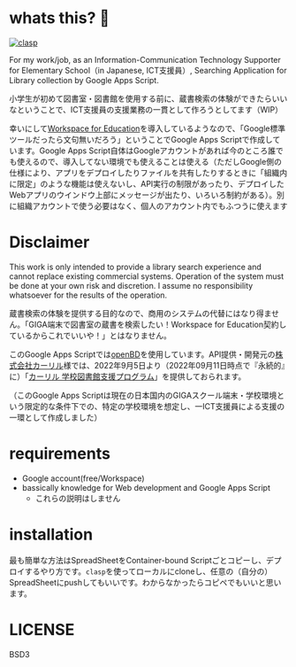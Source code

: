 # whats this? 📖
[![clasp](https://img.shields.io/badge/built%20with-clasp-4285f4.svg)](https://github.com/google/clasp)

For my work/job, as an Information-Communication Technology Supporter for Elementary School（in Japanese, ICT支援員）, Searching Application for Library collection by Google Apps Script.

小学生が初めて図書室・図書館を使用する前に、蔵書検索の体験ができたらいいなということで、ICT支援員の支援業務の一貫として作ろうとしてます（WIP）　

幸いにして[Workspace for Education](https://edu.google.co.jp/intl/en_ALL/workspace-for-education/editions/overview/)を導入しているようなので、「Google標準ツールだったら文句無いだろう」ということでGoogle Apps Scriptで作成しています。Google Apps Script自体はGoogleアカウントがあれば今のところ誰でも使えるので、導入してない環境でも使えることは使える（ただしGoogle側の仕様により、アプリをデプロイしたりファイルを共有したりするときに「組織内に限定」のような機能は使えないし、API実行の制限があったり、デプロイしたWebアプリのウインドウ上部にメッセージが出たり、いろいろ制約がある）。別に組織アカウントで使う必要はなく、個人のアカウント内でもふつうに使えます

# Disclaimer
This work is only intended to provide a library search experience and cannot replace existing commercial systems. Operation of the system must be done at your own risk and discretion. I assume no responsibility whatsoever for the results of the operation.

蔵書検索の体験を提供する目的なので、商用のシステムの代替にはなり得ません。「GIGA端末で図書室の蔵書を検索したい！Workspace for Education契約しているからこれでいいや！」とはなりません。

このGoogle Apps Scriptでは[openBD](https://openbd.jp/)を使用しています。API提供・開発元の[株式会社カーリル](https://calil.jp/company/)様では、2022年9月5日より（2022年09月11日時点で『永続的』に）「[カーリル 学校図書館支援プログラム](https://blog.calil.jp/2022/09/gk.html)」を提供しておられます。

（このGoogle Apps Scriptは現在の日本国内のGIGAスクール端末・学校環境という限定的な条件下での、特定の学校環境を想定し、一ICT支援員による支援の一環として作成しました）

# requirements
- Google account(free/Workspace)
- bassically knowledge for Web development and Google Apps Script
  -  これらの説明はしません


# installation
最も簡単な方法はSpreadSheetをContainer-bound Scriptごとコピーし、デプロイするやり方です。`clasp`を使ってローカルにcloneし、任意の（自分の）SpreadSheetにpushしてもいいです。わからなかったらコピペでもいいと思います。

# LICENSE
BSD3